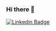 ### Hi there 👋

[![Linkedin Badge](https://img.shields.io/badge/Linkedin-Pedro%20Paulino-informational)](https://www.linkedin.com/in/pedropaulino89/)



<!--
**pdpl89/pdpl89** is a ✨ _special_ ✨ repository because its `README.md` (this file) appears on your GitHub profile.




- 🔭 I’m currently working on ...
- 🌱 I’m currently learning ...
- 👯 I’m looking to collaborate on ...
- 🤔 I’m looking for help with ...
- 💬 Ask me about ...
- 📫 How to reach me: ...
- 😄 Pronouns: ...
- ⚡ Fun fact: ...
-->
